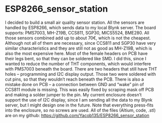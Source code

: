 # ESP8266_sensor_station

I decided to build a small air quality sensor station. All the sensors are handled by ESP8266, which sends data to my local Blynk server. The board supports: PMS7003, MH-Z19B, CCS811, SGP30, MICS5524, BME280. All those sensors combined add up to about 70€, which is not the cheapest. Although not all of them are necessary, since CCS811 and SGP30 have very similar characteristics and they are still not as good as MH-Z19B, which is also the most expensive here.
Most of the female headers on PCB have their legs bent, so that they can be soldered like SMD. I did this, since I wanted to reduce the number of THT components, which would interfere with PMS7003 beneath the board. There are two headers that still have THT holes – programming and I2C display output. Those two were soldered with cut pins, so that they wouldn’t reach beneath the PCB. There is also a mistake done on PCB – a connection between GND and “wake” pin of CCS811 module is missing. This was easily fixed by scraping mask off PCB and making a solder jumper to the pin.
My current enclosure doesn’t support the use of I2C display, since I am sending all the data to my Blynk server, but I might design one in the future. Note that everything press-fits into the enclosure, so no screws are used.
All of the files (Altium, code, .stl) are on my github: https://github.com/Yacob135/ESP8266_sensor_station
